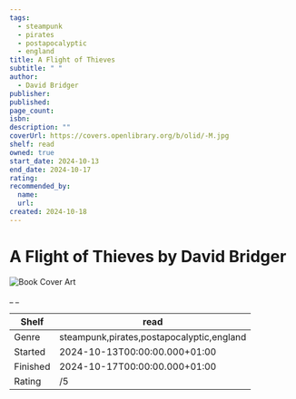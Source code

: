 ```yaml
---
tags:
  - steampunk
  - pirates
  - postapocalyptic
  - england
title: A Flight of Thieves
subtitle: " "
author:
  - David Bridger
publisher:
published:
page_count:
isbn:
description: ""
coverUrl: https://covers.openlibrary.org/b/olid/-M.jpg
shelf: read
owned: true
start_date: 2024-10-13
end_date: 2024-10-17
rating:
recommended_by:
  name:
  url:
created: 2024-10-18
---
```


# A Flight of Thieves by David Bridger

![Book Cover Art](https://covers.openlibrary.org/b/olid/-M.jpg)

_ _

| Shelf | read |
| --- | --- |
| Genre | steampunk,pirates,postapocalyptic,england |
| Started | 2024-10-13T00:00:00.000+01:00 |
| Finished | 2024-10-17T00:00:00.000+01:00 |
| Rating | /5 |
